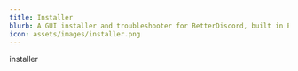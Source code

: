 ```yaml
---
title: Installer
blurb: A GUI installer and troubleshooter for BetterDiscord, built in Electron and Svelte.
icon: assets/images/installer.png
---
```


installer